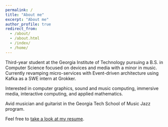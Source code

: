 ```yaml
---
permalink: /
title: "About me"
excerpt: "About me"
author_profile: true
redirect_from: 
  - /about/
  - /about.html
  - /index/
  - /home/
---
```


Third-year student at the Georgia Institute of Technology pursuing a B.S. in Computer Science focused on devices and media with a minor in music. Currently revamping micro-services with Event-driven architecture using Kafka as a SWE intern at Grokker.  

Interested in computer graphics, sound and music computing, immersive media, interactive computing, and applied mathematics.

Avid musician and guitarist in the Georgia Tech School of Music Jazz program.

Feel free to [take a look at my resume](/resume).